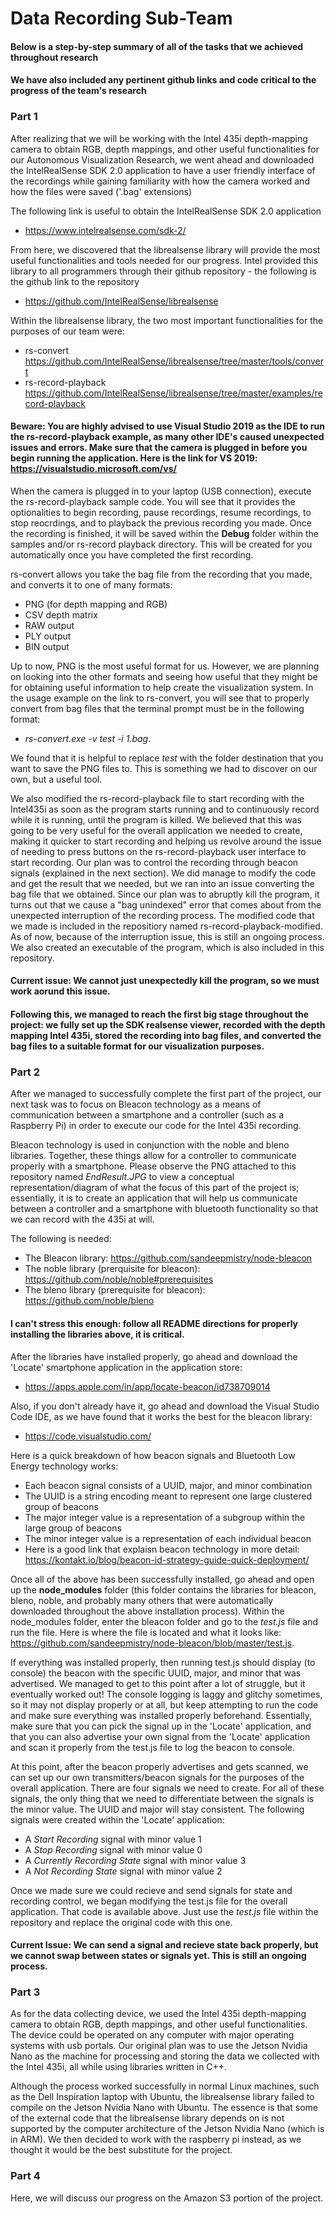 # Data Recording Sub-Team

#### Below is a step-by-step summary of all of the tasks that we achieved throughout research
#### We have also included any pertinent github links and code critical to the progress of the team's research

### Part 1

After realizing that we will be working with the Intel 435i depth-mapping camera to obtain RGB, depth mappings, and other useful functionalities for our Autonomous Visualization Research, we went ahead and downloaded the IntelRealSense SDK 2.0 application to have a user friendly interface of the recordings while gaining familiarity with how the camera worked and how the files were saved ('.bag' extensions)

The following link is useful to obtain the IntelRealSense SDK 2.0 application

* https://www.intelrealsense.com/sdk-2/


From here, we discovered that the librealsense library will provide the most useful functionalities and tools needed for our progress. Intel provided this library to all programmers through their github repository - the following is the github link to the repository

* https://github.com/IntelRealSense/librealsense


Within the librealsense library, the two most important functionalities for the purposes of our team were: 

 * rs-convert https://github.com/IntelRealSense/librealsense/tree/master/tools/convert
 * rs-record-playback https://github.com/IntelRealSense/librealsense/tree/master/examples/record-playback
 
#### Beware: You are highly advised to use Visual Studio 2019 as the IDE to run the rs-record-playback example, as many other IDE's caused unexpected issues and errors. Make sure that the camera is plugged in before you begin running the application. Here is the link for VS 2019: https://visualstudio.microsoft.com/vs/
 
When the camera is plugged in to your laptop (USB connection), execute the rs-record-playback sample code. You will see that it provides the optionalities to begin recording, pause recordings, resume recordings, to stop reocrdings, and to playback the previous recording you made. Once the recording is finished, it will be saved within the **Debug** folder within the samples and/or rs-record playback directory. This will be created for you automatically once you have completed the first recording.

rs-convert allows you take the bag file from the recording that you made, and converts it to one of many formats:
* PNG (for depth mapping and RGB)
* CSV depth matrix
* RAW output
* PLY output
* BIN output

Up to now, PNG is the most useful format for us. However, we are planning on looking into the other formats and seeing how useful that they might be for obtaining useful information to help create the visualization system. In the usage example on the link to rs-convert, you will see that to properly convert from bag files that the terminal prompt must be in the following format:
 - *rs-convert.exe -v test -i 1.bag*. 
 
We found that it is helpful to replace *test* with the folder destination that you want to save the PNG files to. This is something we had to discover on our own, but a useful tool.

We also modified the rs-record-playback file to start recording with the Intel435i as soon as the program starts running and to continuously record while it is running, until the program is killed. We believed that this was going to be very useful for the overall application we needed to create, making it quicker to start recording and helping us revolve around the issue of needing to press buttons on the rs-record-playback user interface to start recording. Our plan was to control the recording through beacon signals (explained in the next section). We did manage to modify the code and get the result that we needed, but we ran into an issue converting the bag file that we obtained. Since our plan was to abruptly kill the program, it turns out that we cause a "bag unindexed" error that comes about from the unexpected interruption of the recording process. The modified code that we made is included in the repositiory named rs-record-playback-modified. As of now, because of the interruption issue, this is still an ongoing process. We also created an executable of the program, which is also included in this repository. 

#### Current issue: We cannot just unexpectedly kill the program, so we must work aorund this issue.

#### Following this, we managed to reach the first big stage throughout the project: we fully set up the SDK realsense viewer, recorded with the depth mapping Intel 435i, stored the recording into bag files, and converted the bag files to a suitable format for our visualization purposes.


### Part 2

After we managed to successfully complete the first part of the project, our next task was to focus on Bleacon technology as a means of communication between a smartphone and a controller (such as a Raspberry Pi) in order to execute our code for the Intel 435i recording.

Bleacon technology is used in conjunction with the noble and bleno libraries. Together, these things allow for a controller to communicate properly with a smartphone. Please observe the PNG attached to this repository named *EndResult.JPG* to view a conceptual representation/diagram of what the focus of this part of the project is; essentially, it is to create an application that will help us communicate between a controller and a smartphone with bluetooth functionality so that we can record with the 435i at will.

The following is needed:
* The Bleacon library: https://github.com/sandeepmistry/node-bleacon
* The noble library (prerquisite for bleacon): https://github.com/noble/noble#prerequisites
* The bleno library (prerequisite for bleacon): https://github.com/noble/bleno

#### I can't stress this enough: follow all README directions for properly installing the libraries above, it is critical.

After the libraries have installed properly, go ahead and download the 'Locate' smartphone application in the application store:
* https://apps.apple.com/in/app/locate-beacon/id738709014 

Also, if you don't already have it, go ahead and download the Visual Studio Code IDE, as we have found that it works the best for the bleacon library:
* https://code.visualstudio.com/

Here is a quick breakdown of how beacon signals and Bluetooth Low Energy technology works:
* Each beacon signal consists of a UUID, major, and minor combination
* The UUID is a string encoding meant to represent one large clustered group of beacons
* The major integer value is a representation of a subgroup within the large group of beacons
* The minor integer value is a representation of each individual beacon
* Here is a good link that explaisn beacon technology in more detail: https://kontakt.io/blog/beacon-id-strategy-guide-quick-deployment/

Once all of the above has been successfully installed, go ahead and open up the **node_modules** folder (this folder contains the libraries for bleacon, bleno, noble, and probably many others that were automatically downloaded throughout the above installation process). Within the node_modules folder, enter the bleacon folder and go to the *test.js* file and run the file. Here is where the file is located and what it looks like: https://github.com/sandeepmistry/node-bleacon/blob/master/test.js.

If everything was installed properly, then running test.js should display (to console) the beacon with the specific UUID, major, and minor that was advertised. We managed to get to this point after a lot of struggle, but it eventually worked out! The console logging is laggy and glitchy sometimes, so it may not display properly or at all, but keep attempting to run the code and make sure everything was installed properly beforehand. Essentially, make sure that you can pick the signal up in the 'Locate' application, and that you can also advertise your own signal from the 'Locate' application and scan it properly from the test.js file to log the beacon to console.

At this point, after the beacon properly advertises and gets scanned, we can set up our own transmitters/beacon signals for the purposes of the overall application. There are four signals we need to create. For all of these signals, the only thing that we need to differentiate between the signals is the minor value. The UUID and major will stay consistent. The following signals were created within the 'Locate' application:
* A *Start Recording* signal with minor value 1
* A *Stop Recording* signal with minor value 0
* A *Currently Recording State* signal with minor value 3
* A *Not Recording State* signal with minor value 2

Once we made sure we could recieve and send signals for state and recording control, we began modifying the test.js file for the overall application. That code is available above. Just use the *test.js* file within the repository and replace the original code with this one. 

#### Current Issue: We can send a signal and recieve state back properly, but we cannot swap between states or signals yet. This is still an ongoing process.


### Part 3

As for the data collecting device, we used the Intel 435i depth-mapping camera to obtain RGB, depth mappings, and other useful functionalities. The device could be operated on any computer with major operating systems with usb portals. Our original plan was to use the Jetson Nvidia Nano as the machine for processing and storing the data we collected with the Intel 435i, all while using libraries written in C++. 

Although the process worked successfully in normal Linux machines, such as the Dell Inspiration laptop with Ubuntu, the librealsense library failed to compile on the Jetson Nvidia Nano with Ubuntu. The essence is that some of the external code that the librealsense library depends on is not supported by the computer architecture of the Jetson Nvidia Nano (which is in ARM). We then decided to work with the raspberry pi instead, as we thought it would be the best substitute for the project.


### Part 4

Here, we will discuss our progress on the Amazon S3 portion of the project.


